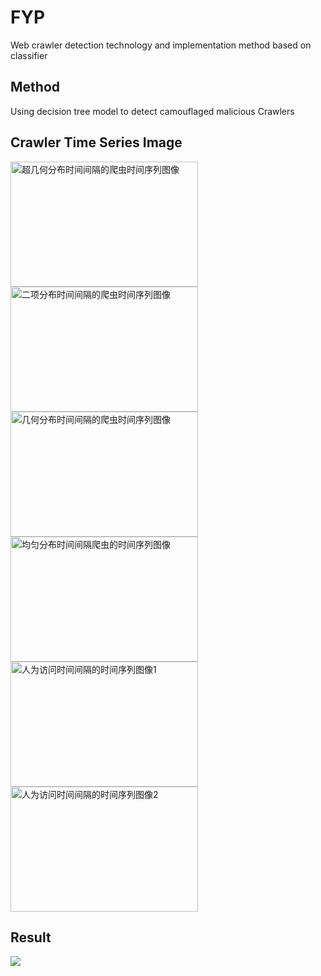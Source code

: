 # FYP
Web crawler detection technology and implementation method based on classifier

## Method
Using decision tree model to detect camouflaged malicious Crawlers

## Crawler Time Series Image
 <img src="https://user-images.githubusercontent.com/39653953/121131893-03713380-c863-11eb-8c79-24a722e4e1f4.png" width = "300" height = "200" alt="超几何分布时间间隔的爬虫时间序列图像" align=center/>
 <img src="https://user-images.githubusercontent.com/39653953/121131893-03713380-c863-11eb-8c79-24a722e4e1f4.png" width = "300" height = "200" alt="二项分布时间间隔的爬虫时间序列图像" align=center/>
 <img src="https://user-images.githubusercontent.com/39653953/121131893-03713380-c863-11eb-8c79-24a722e4e1f4.png" width = "300" height = "200" alt="几何分布时间间隔的爬虫时间序列图像" align=center/>
 <img src="https://user-images.githubusercontent.com/39653953/121131893-03713380-c863-11eb-8c79-24a722e4e1f4.png" width = "300" height = "200" alt="均匀分布时间间隔爬虫的时间序列图像" align=center/>
 <img src="https://user-images.githubusercontent.com/39653953/121131893-03713380-c863-11eb-8c79-24a722e4e1f4.png" width = "300" height = "200" alt="人为访问时间间隔的时间序列图像1" align=center/>
 <img src="https://user-images.githubusercontent.com/39653953/121131893-03713380-c863-11eb-8c79-24a722e4e1f4.png" width = "300" height = "200" alt="人为访问时间间隔的时间序列图像2" align=center/>


## Result
![](https://user-images.githubusercontent.com/39653953/121130648-4cc08380-c861-11eb-9489-356529068f58.png)





